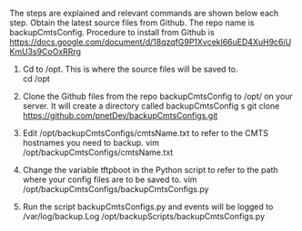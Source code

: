 The steps are explained and relevant commands are shown below each step.
Obtain the latest source files from Github. The repo name is backupCmtsConfig. Procedure to install from Github is 
https://docs.google.com/document/d/18qzqfG9P1Xvcekl66uED4XuH9c6iUKmU3s9CoOxRRrg

1.  Cd to /opt. This is where the source files will be saved to.     
    cd /opt
    
2.  Clone the Github files from the repo backupCmtsConfig to /opt/ on your server. It will create a directory called backupCmtsConfig  s
    git clone https://github.com/pnetDev/backupCmtsConfigs.git

3.  Edit /opt/backupCmtsConfigs/cmtsName.txt to refer to the CMTS hostnames you need to backup.
    vim /opt/backupCmtsConfigs/cmtsName.txt

4.  Change the variable tftpboot in the Python script to refer to the path where your config files are to be saved to.
    vim /opt/backupCmtsConfigs/backupCmtsConfigs.py

5.  Run the script backupCmtsConfigs.py and events will be logged to /var/log/backup.Log
    /opt/backupScripts/backupCmtsConfigs.py
